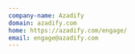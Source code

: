 ```yaml
---
company-name: Azadify
domain: azadify.com
home: https://azadify.com/engage/
email: engage@azadify.com
---
```




